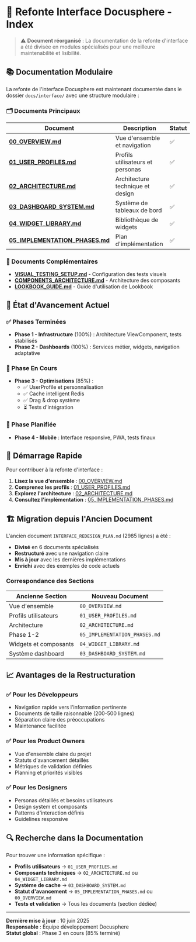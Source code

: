 # 📐 Refonte Interface Docusphere - Index

> ⚠️ **Document réorganisé** : La documentation de la refonte d'interface a été divisée en modules spécialisés pour une meilleure maintenabilité et lisibilité.

## 📚 Documentation Modulaire

La refonte de l'interface Docusphere est maintenant documentée dans le dossier `docs/interface/` avec une structure modulaire :

### 🗂️ Documents Principaux

| Document | Description | Statut |
|----------|-------------|--------|
| **[00_OVERVIEW.md](./interface/00_OVERVIEW.md)** | Vue d'ensemble et navigation | ✅ |
| **[01_USER_PROFILES.md](./interface/01_USER_PROFILES.md)** | Profils utilisateurs et personas | ✅ |
| **[02_ARCHITECTURE.md](./interface/02_ARCHITECTURE.md)** | Architecture technique et design | ✅ |
| **[03_DASHBOARD_SYSTEM.md](./interface/03_DASHBOARD_SYSTEM.md)** | Système de tableaux de bord | ✅ |
| **[04_WIDGET_LIBRARY.md](./interface/04_WIDGET_LIBRARY.md)** | Bibliothèque de widgets | ✅ |
| **[05_IMPLEMENTATION_PHASES.md](./interface/05_IMPLEMENTATION_PHASES.md)** | Plan d'implémentation | ✅ |

### 🔗 Documents Complémentaires

- **[VISUAL_TESTING_SETUP.md](./VISUAL_TESTING_SETUP.md)** - Configuration des tests visuels
- **[COMPONENTS_ARCHITECTURE.md](./COMPONENTS_ARCHITECTURE.md)** - Architecture des composants
- **[LOOKBOOK_GUIDE.md](./LOOKBOOK_GUIDE.md)** - Guide d'utilisation de Lookbook

## 🎯 État d'Avancement Actuel

### ✅ Phases Terminées

- **Phase 1 - Infrastructure** (100%) : Architecture ViewComponent, tests stabilisés
- **Phase 2 - Dashboards** (100%) : Services métier, widgets, navigation adaptative

### 🚧 Phase En Cours

- **Phase 3 - Optimisations** (85%) : 
  - ✅ UserProfile et personnalisation
  - ✅ Cache intelligent Redis
  - ✅ Drag & drop système
  - ⏳ Tests d'intégration

### 📅 Phase Planifiée

- **Phase 4 - Mobile** : Interface responsive, PWA, tests finaux

## 🚀 Démarrage Rapide

Pour contribuer à la refonte d'interface :

1. **Lisez la vue d'ensemble** : [00_OVERVIEW.md](./interface/00_OVERVIEW.md)
2. **Comprenez les profils** : [01_USER_PROFILES.md](./interface/01_USER_PROFILES.md)
3. **Explorez l'architecture** : [02_ARCHITECTURE.md](./interface/02_ARCHITECTURE.md)
4. **Consultez l'implémentation** : [05_IMPLEMENTATION_PHASES.md](./interface/05_IMPLEMENTATION_PHASES.md)

## 🏗️ Migration depuis l'Ancien Document

L'ancien document `INTERFACE_REDESIGN_PLAN.md` (2985 lignes) a été :

- **Divisé** en 6 documents spécialisés
- **Restructuré** avec une navigation claire
- **Mis à jour** avec les dernières implémentations
- **Enrichi** avec des exemples de code actuels

### Correspondance des Sections

| Ancienne Section | Nouveau Document |
|------------------|------------------|
| Vue d'ensemble | `00_OVERVIEW.md` |
| Profils utilisateurs | `01_USER_PROFILES.md` |
| Architecture | `02_ARCHITECTURE.md` |
| Phase 1-2 | `05_IMPLEMENTATION_PHASES.md` |
| Widgets et composants | `04_WIDGET_LIBRARY.md` |
| Système dashboard | `03_DASHBOARD_SYSTEM.md` |

## 📈 Avantages de la Restructuration

### ✅ Pour les Développeurs
- Navigation rapide vers l'information pertinente
- Documents de taille raisonnable (200-500 lignes)
- Séparation claire des préoccupations
- Maintenance facilitée

### ✅ Pour les Product Owners
- Vue d'ensemble claire du projet
- Statuts d'avancement détaillés
- Métriques de validation définies
- Planning et priorités visibles

### ✅ Pour les Designers
- Personas détaillés et besoins utilisateurs
- Design system et composants
- Patterns d'interaction définis
- Guidelines responsive

## 🔍 Recherche dans la Documentation

Pour trouver une information spécifique :

- **Profils utilisateurs** → `01_USER_PROFILES.md`
- **Composants techniques** → `02_ARCHITECTURE.md` ou `04_WIDGET_LIBRARY.md`
- **Système de cache** → `03_DASHBOARD_SYSTEM.md`
- **Statut d'avancement** → `05_IMPLEMENTATION_PHASES.md` ou `00_OVERVIEW.md`
- **Tests et validation** → Tous les documents (section dédiée)

---

**Dernière mise à jour** : 10 juin 2025  
**Responsable** : Équipe développement Docusphere  
**Statut global** : Phase 3 en cours (85% terminé)